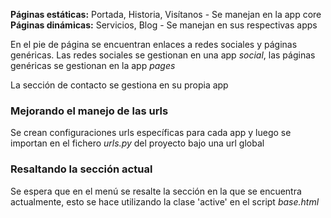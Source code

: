 **Páginas estáticas:** Portada, Historia, Visítanos - Se manejan en la app core
**Páginas dinámicas:** Servicios, Blog - Se manejan en sus respectivas apps

En el pie de página se encuentran enlaces a redes sociales y páginas genéricas. Las redes sociales se gestionan en una app *social*, las páginas genéricas se gestionan en la app *pages*

La sección de contacto se gestiona en su propia app

### Mejorando el manejo de las urls

Se crean configuraciones urls específicas para cada app y luego se importan en el fichero *urls.py* del proyecto bajo una url global

### Resaltando la sección actual

Se espera que en el menú se resalte la sección en la que se encuentra actualmente, esto se hace utilizando la clase 'active' en el script *base.html*